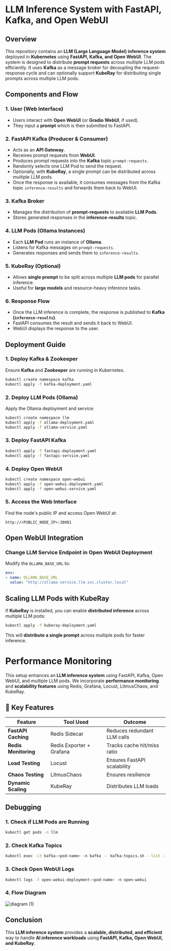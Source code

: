 # LLM Inference System with FastAPI, Kafka, and Open WebUI

## Overview
This repository contains an **LLM (Large Language Model) inference system** deployed in **Kubernetes** using **FastAPI, Kafka, and Open WebUI**. The system is designed to distribute **prompt requests** across multiple LLM pods efficiently. It uses **Kafka** as a message broker for decoupling the request-response cycle and can optionally support **KubeRay** for distributing single prompts across multiple LLM pods.

## Components and Flow

### 1. **User (Web Interface)**
- Users interact with **Open WebUI** (or **Gradio WebUI**, if used).
- They input a **prompt** which is then submitted to FastAPI.

### 2. **FastAPI Kafka (Producer & Consumer)**
- Acts as an **API Gateway**.
- Receives prompt requests from **WebUI**.
- Produces prompt requests into the **Kafka** topic `prompt-requests`.
- Randomly selects one LLM Pod to send the request.
- Optionally, with **KubeRay**, a single prompt can be distributed across multiple LLM pods.
- Once the response is available, it consumes messages from the Kafka topic `inference-results` and forwards them back to WebUI.

### 3. **Kafka Broker**
- Manages the distribution of **prompt-requests** to available **LLM Pods**.
- Stores generated responses in the **inference-results** topic.

### 4. **LLM Pods (Ollama Instances)**
- Each **LLM Pod** runs an instance of **Ollama**.
- Listens for Kafka messages on `prompt-requests`.
- Generates responses and sends them to `inference-results`.

### 5. **KubeRay (Optional)**
- Allows **single prompt** to be split across multiple **LLM pods** for parallel inference.
- Useful for **large models** and resource-heavy inference tasks.

### 6. **Response Flow**
- Once the LLM inference is complete, the response is published to **Kafka (`inference-results`)**.
- FastAPI consumes the result and sends it back to WebUI.
- WebUI displays the response to the user.

## Deployment Guide

### 1. Deploy **Kafka & Zookeeper**
Ensure **Kafka** and **Zookeeper** are running in Kubernetes.

```sh
kubectl create namespace kafka
kubectl apply -f kafka-deployment.yaml
```

### 2. Deploy **LLM Pods (Ollama)**
Apply the Ollama deployment and service:
```sh
kubectl create namespace llm
kubectl apply -f ollama-deployment.yaml
kubectl apply -f ollama-service.yaml
```

### 3. Deploy **FastAPI Kafka**
```sh
kubectl apply -f fastapi-deployment.yaml
kubectl apply -f fastapi-service.yaml
```

### 4. Deploy **Open WebUI**
```sh
kubectl create namespace open-webui
kubectl apply -f open-webui-deployment.yaml
kubectl apply -f open-webui-service.yaml
```

### 5. Access the Web Interface
Find the node's public IP and access Open WebUI at:
```
http://<PUBLIC_NODE_IP>:30081
```
## Open WebUI Integration
### Change LLM Service Endpoint in Open WebUI Deployment
Modify the `OLLAMA_BASE_URL` to:
```yaml
env:
- name: OLLAMA_BASE_URL
  value: "http://ollama-service.llm.svc.cluster.local"
```

## Scaling LLM Pods with **KubeRay**
If **KubeRay** is installed, you can enable **distributed inference** across multiple LLM pods:
```sh
kubectl apply -f kuberay-deployment.yaml
```
This will **distribute a single prompt** across multiple pods for faster inference.

# Performance Monitoring

This setup enhances an **LLM inference system** using FastAPI, Kafka, Open WebUI, and multiple LLM pods. We incorporate **performance monitoring** and **scalability features** using Redis, Grafana, Locust, LitmusChaos, and KubeRay.

## 📌 Key Features

| Feature            | Tool Used                   | Outcome                                      |
|-------------------|---------------------------|----------------------------------------------|
| **FastAPI Caching** | Redis Sidecar               | Reduces redundant LLM calls                 |
| **Redis Monitoring** | Redis Exporter + Grafana    | Tracks cache hit/miss ratio                  |
| **Load Testing**   | Locust                      | Ensures FastAPI scalability                 |
| **Chaos Testing**  | LitmusChaos                 | Ensures resilience                           |
| **Dynamic Scaling** | KubeRay                     | Distributes LLM loads                        |



## Debugging
### 1. Check if LLM Pods are Running
```sh
kubectl get pods -n llm
```

### 2. Check Kafka Topics
```sh
kubectl exec -it kafka-<pod-name> -n kafka -- kafka-topics.sh --list --bootstrap-server kafka.kafka.svc.cluster.local:9092
```

### 3. Check Open WebUI Logs
```sh
kubectl logs -f open-webui-deployment-<pod-name> -n open-webui
```

### 4. Flow Diagram
![diagram (1)](https://github.com/user-attachments/assets/bb57d30a-925f-4ca9-81a1-bc2eebef420f)




## Conclusion
This **LLM inference system** provides a **scalable, distributed, and efficient** way to handle **AI inference workloads** using **FastAPI, Kafka, Open WebUI, and KubeRay**. 
